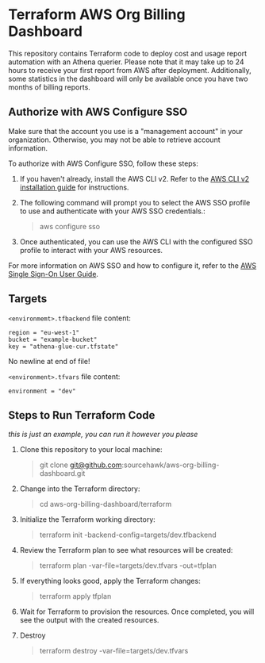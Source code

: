 # Terraform AWS Org Billing Dashboard

This repository contains Terraform code to deploy cost and usage report automation with an Athena querier. Please note that it may take up to 24 hours to receive your first report from AWS after deployment. Additionally, some statistics in the dashboard will only be available once you have two months of billing reports.

## Authorize with AWS Configure SSO

Make sure that the account you use is a "management account" in your organization. Otherwise, you may not be able to retrieve account information.

To authorize with AWS Configure SSO, follow these steps:

1. If you haven't already, install the AWS CLI v2. Refer to the [AWS CLI v2 installation guide](https://docs.aws.amazon.com/cli/latest/userguide/install-cliv2.html) for instructions.

2. The following command will prompt you to select the AWS SSO profile to use and authenticate with your AWS SSO credentials.:

   > aws configure sso

3. Once authenticated, you can use the AWS CLI with the configured SSO profile to interact with your AWS resources.

For more information on AWS SSO and how to configure it, refer to the [AWS Single Sign-On User Guide](https://docs.aws.amazon.com/singlesignon/latest/userguide/what-is.html).

## Targets

`<environmemt>.tfbackend` file content:

```
region = "eu-west-1"
bucket = "example-bucket"
key = "athena-glue-cur.tfstate"
```

No newline at end of file!

`<environment>.tfvars` file content:

```hcl
environment = "dev"
```

## Steps to Run Terraform Code

_this is just an example, you can run it however you please_

1. Clone this repository to your local machine:

   > git clone git@github.com:sourcehawk/aws-org-billing-dashboard.git

2. Change into the Terraform directory:

   > cd aws-org-billing-dashboard/terraform

3. Initialize the Terraform working directory:

   > terraform init -backend-config=targets/dev.tfbackend

4. Review the Terraform plan to see what resources will be created:

   > terraform plan -var-file=targets/dev.tfvars -out=tfplan

5. If everything looks good, apply the Terraform changes:

   > terraform apply tfplan

6. Wait for Terraform to provision the resources. Once completed, you will see the output with the created resources.

7. Destroy

   > terraform destroy -var-file=targets/dev.tfvars
